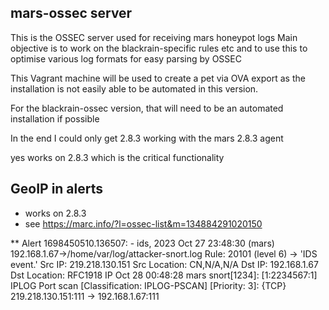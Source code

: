 mars-ossec server
-----------------
This is the OSSEC server used for receiving mars honeypot logs
Main objective is to work on the blackrain-specific rules etc and to use this to 
optimise various log formats for easy parsing by OSSEC

This Vagrant machine will be used to create a pet via OVA export as the installation is not easily 
able to be automated in this version.

For the blackrain-ossec version, that will need to be an automated installation if possible

In the end I could only get 2.8.3 working with the mars 2.8.3 agent

<logall>yes</logall> works on 2.8.3 which is the critical functionality


GeoIP in alerts
---------------
- works on 2.8.3
- see https://marc.info/?l=ossec-list&m=134884291020150

** Alert 1698450510.136507: - ids,
2023 Oct 27 23:48:30 (mars) 192.168.1.67->/home/var/log/attacker-snort.log
Rule: 20101 (level 6) -> 'IDS event.'
Src IP: 219.218.130.151
Src Location: CN,N/A,N/A
Dst IP: 192.168.1.67
Dst Location: RFC1918 IP
Oct 28 00:48:28 mars snort[1234]: [1:2234567:1] IPLOG Port scan [Classification: IPLOG-PSCAN] [Priority: 3]: {TCP} 219.218.130.151:111 -> 192.168.1.67:111


